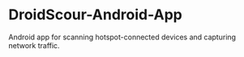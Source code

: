# DroidScour-Android-App
Android app for scanning hotspot-connected devices and capturing network traffic.

